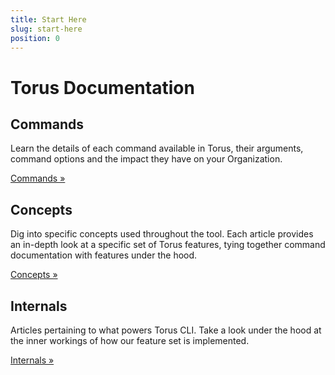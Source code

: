 ```yaml
---
title: Start Here
slug: start-here
position: 0
---
```


# Torus Documentation

## Commands

Learn the details of each command available in Torus, their arguments, command options and the impact they have on your Organization.

[Commands &raquo;](../commands/index.md)

## Concepts

Dig into specific concepts used throughout the tool. Each article provides an in-depth look at a specific set of Torus features, tying together command documentation with features under the hood.

[Concepts &raquo;](../concepts/index.md)

## Internals

Articles pertaining to what powers Torus CLI. Take a look under the hood at the inner workings of how our feature set is implemented.

[Internals &raquo;](../internals/index.md)
